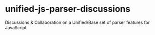 # unified-js-parser-discussions
Discussions &amp; Collaboration on a Unified/Base set of parser features for JavaScript
